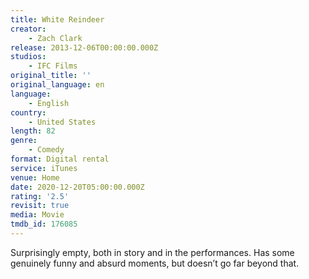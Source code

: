 ```yaml
---
title: White Reindeer
creator:
    - Zach Clark
release: 2013-12-06T00:00:00.000Z
studios:
    - IFC Films
original_title: ''
original_language: en
language:
    - English
country:
    - United States
length: 82
genre:
    - Comedy
format: Digital rental
service: iTunes
venue: Home
date: 2020-12-20T05:00:00.000Z
rating: '2.5'
revisit: true
media: Movie
tmdb_id: 176085
---
```


Surprisingly empty, both in story and in the performances. Has some genuinely funny and absurd moments, but doesn’t go far beyond that.
